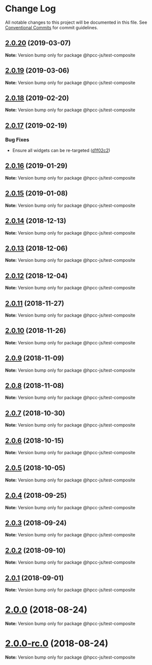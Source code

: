 # Change Log

All notable changes to this project will be documented in this file.
See [Conventional Commits](https://conventionalcommits.org) for commit guidelines.

## [2.0.20](https://github.com/GordonSmith/Visualization/compare/@hpcc-js/test-composite@2.0.19...@hpcc-js/test-composite@2.0.20) (2019-03-07)

**Note:** Version bump only for package @hpcc-js/test-composite






## [2.0.19](https://github.com/GordonSmith/Visualization/compare/@hpcc-js/test-composite@2.0.18...@hpcc-js/test-composite@2.0.19) (2019-03-06)

**Note:** Version bump only for package @hpcc-js/test-composite






## [2.0.18](https://github.com/GordonSmith/Visualization/compare/@hpcc-js/test-composite@2.0.17...@hpcc-js/test-composite@2.0.18) (2019-02-20)

**Note:** Version bump only for package @hpcc-js/test-composite






## [2.0.17](https://github.com/GordonSmith/Visualization/compare/@hpcc-js/test-composite@2.0.16...@hpcc-js/test-composite@2.0.17) (2019-02-19)


### Bug Fixes

* Ensure all widgets can be re-targeted ([d1f02c2](https://github.com/GordonSmith/Visualization/commit/d1f02c2))






## [2.0.16](https://github.com/GordonSmith/Visualization/compare/@hpcc-js/test-composite@2.0.15...@hpcc-js/test-composite@2.0.16) (2019-01-29)

**Note:** Version bump only for package @hpcc-js/test-composite






## [2.0.15](https://github.com/GordonSmith/Visualization/compare/@hpcc-js/test-composite@2.0.14...@hpcc-js/test-composite@2.0.15) (2019-01-08)

**Note:** Version bump only for package @hpcc-js/test-composite






## [2.0.14](https://github.com/GordonSmith/Visualization/compare/@hpcc-js/test-composite@2.0.13...@hpcc-js/test-composite@2.0.14) (2018-12-13)

**Note:** Version bump only for package @hpcc-js/test-composite






## [2.0.13](https://github.com/GordonSmith/Visualization/compare/@hpcc-js/test-composite@2.0.12...@hpcc-js/test-composite@2.0.13) (2018-12-06)

**Note:** Version bump only for package @hpcc-js/test-composite






## [2.0.12](https://github.com/GordonSmith/Visualization/compare/@hpcc-js/test-composite@2.0.11...@hpcc-js/test-composite@2.0.12) (2018-12-04)

**Note:** Version bump only for package @hpcc-js/test-composite






## [2.0.11](https://github.com/GordonSmith/Visualization/compare/@hpcc-js/test-composite@2.0.10...@hpcc-js/test-composite@2.0.11) (2018-11-27)

**Note:** Version bump only for package @hpcc-js/test-composite






<a name="2.0.10"></a>
## [2.0.10](https://github.com/GordonSmith/Visualization/compare/@hpcc-js/test-composite@2.0.9...@hpcc-js/test-composite@2.0.10) (2018-11-26)

**Note:** Version bump only for package @hpcc-js/test-composite





<a name="2.0.9"></a>
## [2.0.9](https://github.com/GordonSmith/Visualization/compare/@hpcc-js/test-composite@2.0.8...@hpcc-js/test-composite@2.0.9) (2018-11-09)

**Note:** Version bump only for package @hpcc-js/test-composite





<a name="2.0.8"></a>
## [2.0.8](https://github.com/GordonSmith/Visualization/compare/@hpcc-js/test-composite@2.0.7...@hpcc-js/test-composite@2.0.8) (2018-11-08)

**Note:** Version bump only for package @hpcc-js/test-composite





<a name="2.0.7"></a>
## [2.0.7](https://github.com/GordonSmith/Visualization/compare/@hpcc-js/test-composite@2.0.6...@hpcc-js/test-composite@2.0.7) (2018-10-30)

**Note:** Version bump only for package @hpcc-js/test-composite





<a name="2.0.6"></a>
## [2.0.6](https://github.com/GordonSmith/Visualization/compare/@hpcc-js/test-composite@2.0.5...@hpcc-js/test-composite@2.0.6) (2018-10-15)

**Note:** Version bump only for package @hpcc-js/test-composite





<a name="2.0.5"></a>
## [2.0.5](https://github.com/GordonSmith/Visualization/compare/@hpcc-js/test-composite@2.0.4...@hpcc-js/test-composite@2.0.5) (2018-10-05)

**Note:** Version bump only for package @hpcc-js/test-composite





<a name="2.0.4"></a>
## [2.0.4](https://github.com/GordonSmith/Visualization/compare/@hpcc-js/test-composite@2.0.3...@hpcc-js/test-composite@2.0.4) (2018-09-25)

**Note:** Version bump only for package @hpcc-js/test-composite





<a name="2.0.3"></a>
## [2.0.3](https://github.com/GordonSmith/Visualization/compare/@hpcc-js/test-composite@2.0.2...@hpcc-js/test-composite@2.0.3) (2018-09-24)

**Note:** Version bump only for package @hpcc-js/test-composite





<a name="2.0.2"></a>
## [2.0.2](https://github.com/GordonSmith/Visualization/compare/@hpcc-js/test-composite@2.0.1...@hpcc-js/test-composite@2.0.2) (2018-09-10)

**Note:** Version bump only for package @hpcc-js/test-composite





<a name="2.0.1"></a>
## [2.0.1](https://github.com/GordonSmith/Visualization/compare/@hpcc-js/test-composite@2.0.0...@hpcc-js/test-composite@2.0.1) (2018-09-01)

**Note:** Version bump only for package @hpcc-js/test-composite





<a name="2.0.0"></a>
# [2.0.0](https://github.com/GordonSmith/Visualization/compare/@hpcc-js/test-composite@0.0.60...@hpcc-js/test-composite@2.0.0) (2018-08-24)

**Note:** Version bump only for package @hpcc-js/test-composite





<a name="2.0.0-rc.0"></a>
# [2.0.0-rc.0](https://github.com/GordonSmith/Visualization/compare/@hpcc-js/test-composite@0.0.60...@hpcc-js/test-composite@2.0.0-rc.0) (2018-08-24)

**Note:** Version bump only for package @hpcc-js/test-composite
